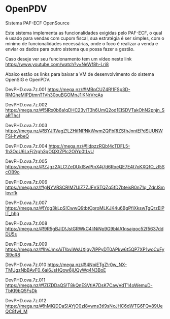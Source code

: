 OpenPDV
=======

Sistema PAF-ECF OpenSource

Este sistema implementa as funcionalidades exigidas pelo PAF-ECF, o qual é usado para vendas com cupom fiscal, sua estratégia é ser
simples, com o mínimo de funcionalidades necessárias, onde o foco é realizar a venda e enviar os dados para outro sistema que possa
fazer a gestão.

Caso deseje ver seu funcionamento tem um vídeo neste link https://www.youtube.com/watch?v=NeWf8h-Lri8

Abaixo estão os links para baixar a VM de desenvolvimento do sistema OpenSIG e OpenPDV.

DevPHD.ova.7z.001 https://mega.nz/#!MBpCUZ4R!1FSp3D-RMGheMIPDtmnT1Vh30ouBGOMnJ1lKNrVrcAs

DevPHD.ova.7z.002 https://mega.nz/#!5IRx0b6a!qDHC23vlT3h6UmQ2od1EISDVTakOhN2pnjn_SaRThcI

DevPHD.ova.7z.003 https://mega.nz/#!BYJRVagZ!LZHifNPNkWwm2QPbRIZSfhJnntEPdSUUNWFSi-hwbeQ

DevPHD.ova.7z.004 https://mega.nz/#!IdpzzRQb!4cTDFL5-1h3OoU6LxFj2rgh3gOQXtZPlc2OiYp0tLvU

DevPHD.ova.7z.005 https://mega.nz/#!ZJgz2ALC!ZeDUkISwPtnX4j7d6RoeQE7E4t7oKXQfO_zI5ScOB9o

DevPHD.ova.7z.006 https://mega.nz/#!gNYVRSCR!M7UlZ7ZJFVSTQZq5fD7bteisR0n71q_ZdrJSmlpvrfk

DevPHD.ova.7z.007 https://mega.nz/#!Ydg3kLpS!CwwQ9tbtCproMLKJK4u6BgPfiXkswTgQrzElPlT_hhg

DevPHD.ova.7z.008 https://mega.nz/#!9R5gBJID!JstGRWkC4liNiNp9G9bklA1qsajqoc52f5637ddDU5s

DevPHD.ova.7z.009 https://mega.nz/#!hVJmxAiT!bviWsUXjqy7lPPyDT0APkw6t5QP7XP1woCuFy3l9oR8

DevPHD.ova.7z.010 https://mega.nz/#!4NpiETgZ!r0w_NX-TMUgzNbBAvF0_6ai6JsHQow6jUQyWq4N3BoE

DevPHD.ova.7z.011 https://mega.nz/#!ZIZDDaQS!T8kQnESVtiA7DsK7CawVdT14oWemuD-TbKI9bQ5FsDk

DevPHD.ova.7z.012 https://mega.nz/#!hMIQDDaS!AYjO0zI8vwns3tl9sNxJHC6dWTG6FQv89UeQC8fwI_M
